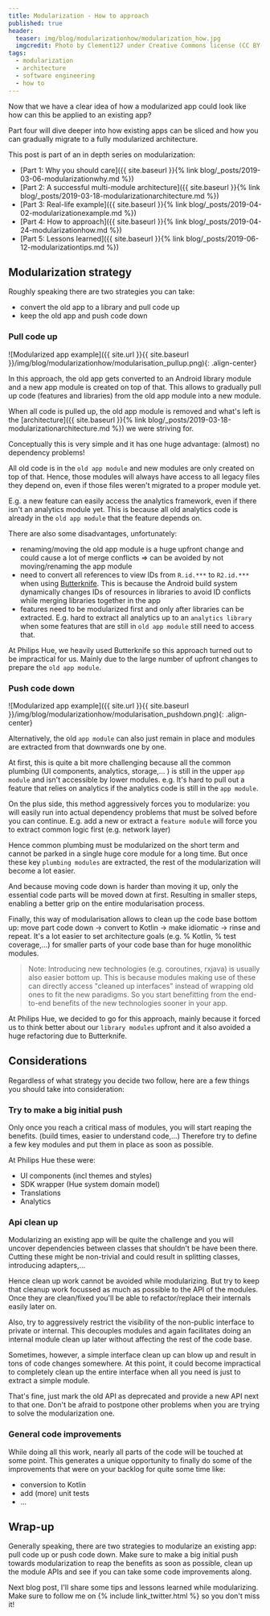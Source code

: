 ```yaml
---
title: Modularization - How to approach
published: true
header:
  teaser: img/blog/modularizationhow/modularization_how.jpg
  imgcredit: Photo by Clement127 under Creative Commons license (CC BY-NC-ND 2.0), https://www.flickr.com/photos/clement127/15004844674, cropped
tags:
  - modularization
  - architecture
  - software engineering
  - how to
---
```

Now that we have a clear idea of how a modularized app could look like how can this be applied to an existing app?

Part four will dive deeper into how existing apps can be sliced and how you can gradually migrate to a fully modularized architecture.

>
This post is part of an in depth series on modularization:
- [Part 1: Why you should care]({{ site.baseurl }}{% link blog/_posts/2019-03-06-modularizationwhy.md %})
- [Part 2: A successful multi-module architecture]({{ site.baseurl }}{% link blog/_posts/2019-03-18-modularizationarchitecture.md %})
- [Part 3: Real-life example]({{ site.baseurl }}{% link blog/_posts/2019-04-02-modularizationexample.md %})
- [Part 4: How to approach]({{ site.baseurl }}{% link blog/_posts/2019-04-24-modularizationhow.md %})
- [Part 5: Lessons learned]({{ site.baseurl }}{% link blog/_posts/2019-06-12-modularizationtips.md %})

## Modularization strategy
Roughly speaking there are two strategies you can take:

- convert the old app to a library and pull code up
- keep the old app and push code down

### Pull code up
![Modularized app example]({{ site.url }}{{ site.baseurl }}/img/blog/modularizationhow/modularisation_pullup.png){: .align-center}

In this approach, the old app gets converted to an Android library module and a new app module is created on top of that. This allows to gradually pull up code (features and libraries) from the old app module into a new module.

When all code is pulled up, the old app module is removed and what's left is the [architecture]({{ site.baseurl }}{% link blog/_posts/2019-03-18-modularizationarchitecture.md %}) we were striving for.

Conceptually this is very simple and it has one huge advantage: (almost) no dependency problems!

All old code is in the `old app module` and new modules are only created on top of that. Hence, those modules will always have access to all legacy files they depend on, even if those files weren't migrated to a proper module yet.

E.g. a new feature can easily access the analytics framework, even if there isn't an analytics module yet. This is because all old analytics code is already in the `old app module` that the feature depends on.

There are also some disadvantages, unfortunately:

- renaming/moving the old app module is a huge upfront change and could cause a lot of merge conflicts => can be avoided by not moving/renaming the app module
- need to convert all references to view IDs from `R.id.***` to `R2.id.***` when using [Butterknife](https://github.com/JakeWharton/butterknife). This is because the Android build system dynamically changes IDs of resources in libraries to avoid ID conflicts while merging libraries together in the app
- features need to be modularized first and only after libraries can be extracted. E.g. hard to extract all analytics up to an `analytics library` when some features that are still in `old app module` still need to access that.

At Philips Hue, we heavily used Butterknife so this approach turned out to be impractical for us. Mainly due to the large number of upfront changes to prepare the `old app module`.

### Push code down
![Modularized app example]({{ site.url }}{{ site.baseurl }}/img/blog/modularizationhow/modularisation_pushdown.png){: .align-center}

Alternatively, the old `app module` can also just remain in place and modules are extracted from that downwards one by one.

At first, this is quite a bit more challenging because all the common plumbing (UI components, analytics, storage,... ) is still in the upper `app module` and isn't accessible by lower modules. e.g. It's hard to pull out a feature that relies on analytics if the analytics code is still in the `app module`.

On the plus side, this method aggressively forces you to modularize: you will easily run into actual dependency problems that must be solved before you can continue. E.g. add a new or extract a `feature module` will force you to extract common logic first (e.g. network layer)

Hence common plumbing must be modularized on the short term and cannot be parked in a single huge core module for a long time. But once these key `plumbing modules` are extracted, the rest of the modularization will become a lot easier.

And because moving code down is harder than moving it up, only the essential code parts will be moved down at first. Resulting in smaller steps, enabling a better grip on the entire modularisation process.

Finally, this way of modularisation allows to clean up the code base bottom up: move part code down -> convert to Kotlin -> make idiomatic -> rinse and repeat. It's a lot easier to set architecture goals (e.g. % Kotlin, % test coverage,...) for smaller parts of your code base than for huge monolithic modules.

> Note: Introducing new technologies (e.g. coroutines, rxjava) is usually also easier bottom up. This is because modules making use of these can directly access "cleaned up interfaces" instead of wrapping old ones to fit the new paradigms. So you start benefitting from the end-to-end benefits of the new technologies sooner in your app.

At Philips Hue, we decided to go for this approach, mainly because it forced us to think better about our `library modules` upfront and it also avoided a huge refactoring due to Butterknife.

## Considerations
Regardless of what strategy you decide two follow, here are a few things you should take into consideration:

### Try to make a big initial push
Only once you reach a critical mass of modules, you will start reaping the benefits. (build times, easier to understand code,...) Therefore try to define a few key modules and put them in place as soon as possible.

At Philips Hue these were:
- UI components (incl themes and styles)
- SDK wrapper (Hue system domain model)
- Translations
- Analytics

### Api clean up
Modularizing an existing app will be quite the challenge and you will uncover dependencies between classes that shouldn't be have been there. Cutting these might be non-trivial and could result in splitting classes, introducing adapters,...

Hence clean up work cannot be avoided while modularizing. But try to keep that cleanup work focussed as much as possible to the API of the modules. Once they are clean/fixed you'll be able to refactor/replace their internals easily later on.

Also, try to aggressively restrict the visibility of the non-public interface to private or internal. This decouples modules and again facilitates doing an internal module clean up later without affecting the rest of the code base.

Sometimes, however, a simple interface clean up can blow up and result in tons of code changes somewhere. At this point, it could become impractical to completely clean up the entire interface when all you need is just to extract a simple module.

That's fine, just mark the old API as deprecated and provide a new API next to that one. Don't be afraid to postpone other problems when you are trying to solve the modularization one.

### General code improvements
While doing all this work, nearly all parts of the code will be touched at some point. This generates a unique opportunity to finally do some of the improvements that were on your backlog for quite some time like:

- conversion to Kotlin
- add (more) unit tests
- ...

## Wrap-up
Generally speaking, there are two strategies to modularize an existing app: pull code up or push code down. Make sure to make a big initial push towards modularization to reap the benefits as soon as possible, clean up the module APIs and see if you can take some code improvements along.

Next blog post, I'll share some tips and lessons learned while modularizing. Make sure to follow me on {% include link_twitter.html %} so you don't miss it!
